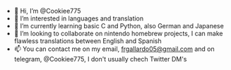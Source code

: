 - 👋 Hi, I’m @Cookiee775
- 👀 I’m interested in languages and translation
- 🌱 I’m currently learning basic C and Python, also German and Japanese
- 💞️ I’m looking to collaborate on nintendo homebrew projects, I can make flawless translations between English and Spanish
- 📫 You can contact me on my email, frgallardo05@gmail.com and on telegram, @Cookiee775, I don't usually chech Twitter DM's

<!---
Cookiee775/Cookiee775 is a ✨ special ✨ repository because its `README.md` (this file) appears on your GitHub profile.
You can click the Preview link to take a look at your changes.
--->
